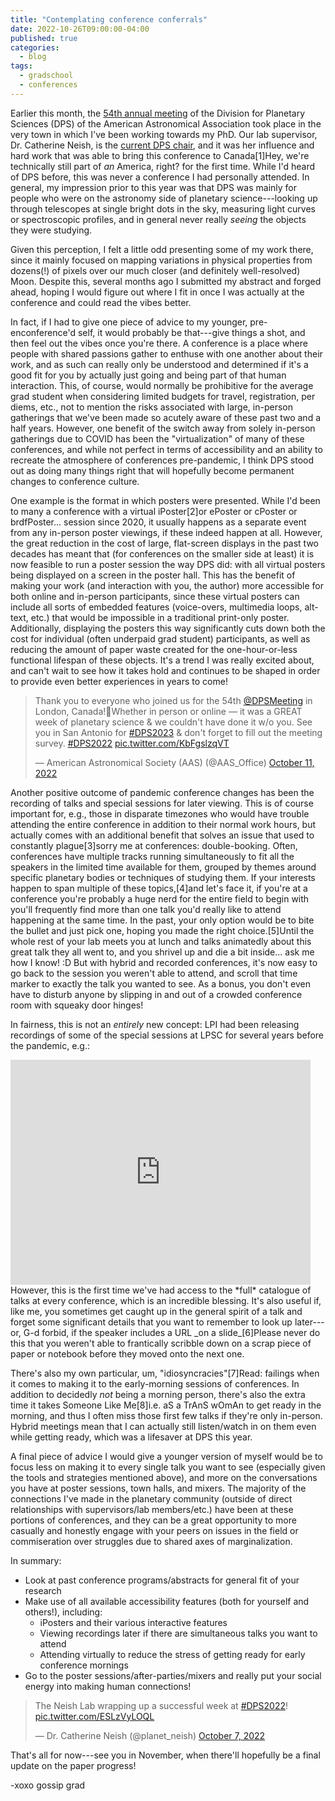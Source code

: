 ```yaml
---
title: "Contemplating conference conferrals"
date: 2022-10-26T09:00:00-04:00
published: true
categories:
  - blog
tags:
  - gradschool
  - conferences
---
```


Earlier this month, the [54th annual meeting](https://aas.org/meetings/dps54) of the Division for Planetary Sciences (DPS) of the American Astronomical Association took place in the very town in which I've been working towards my PhD. Our lab supervisor, Dr. Catherine Neish, is the [current DPS chair](https://dps.aas.org/leadership/officers), and it was her influence and hard work that was able to bring this conference to Canada<span class="ref"><span class="refnum">[1]</span><span class="refbody">Hey, we're technically still part of _an_ America, right?</span></span> for the first time. While I'd heard of DPS before, this was never a conference I had personally attended. In general, my impression prior to this year was that DPS was mainly for people who were on the astronomy side of planetary science---looking up through telescopes at single bright dots in the sky, measuring light curves or spectroscopic profiles, and in general never really _seeing_ the objects they were studying.

Given this perception, I felt a little odd presenting some of my work there, since it mainly focused on mapping variations in physical properties from dozens(!) of pixels over our much closer (and definitely well-resolved) Moon. Despite this, several months ago I submitted my abstract and forged ahead, hoping I would figure out where I fit in once I was actually at the conference and could read the vibes better.

In fact, if I had to give one piece of advice to my younger, pre-enconference'd self, it would probably be that---give things a shot, and then feel out the vibes once you're there. A conference is a place where people with shared passions gather to enthuse with one another about their work, and as such can really only be understood and determined if it's a good fit for you by actually just going and being part of that human interaction. This, of course, would normally be prohibitive for the average grad student when considering limited budgets for travel, registration, per diems, etc., not to mention the risks associated with large, in-person gatherings that we've been made so acutely aware of these past two and a half years. However, one benefit of the switch away from solely in-person gatherings due to COVID has been the "virtualization" of many of these conferences, and while not perfect in terms of accessibility and an ability to recreate the atmosphere of conferences pre-pandemic, I think DPS stood out as doing many things right that will hopefully become permanent changes to conference culture.

One example is the format in which posters were presented. While I'd been to many a conference with a virtual iPoster<span class="ref"><span class="refnum">[2]</span><span class="refbody">or ePoster or cPoster or brdfPoster...</span></span> session since 2020, it usually happens as a separate event from any in-person poster viewings, if these indeed happen at all. However, the great reduction in the cost of large, flat-screen displays in the past two decades has meant that (for conferences on the smaller side at least) it is now feasible to run a poster session the way DPS did: with all virtual posters being displayed on a screen in the poster hall. This has the benefit of making your work (and interaction with you, the author) more accessible for both online and in-person participants, since these virtual posters can include all sorts of embedded features (voice-overs, multimedia loops, alt-text, etc.) that would be impossible in a traditional print-only poster. Additionally, displaying the posters this way significantly cuts down both the cost for individual (often underpaid grad student) participants, as well as reducing the amount of paper waste created for the one-hour-or-less functional lifespan of these objects. It's a trend I was really excited about, and can't wait to see how it takes hold and continues to be shaped in order to provide even better experiences in years to come!

<blockquote class="twitter-tweet"><p lang="en" dir="ltr">Thank you to everyone who joined us for the 54th <a href="https://twitter.com/DPSMeeting?ref_src=twsrc%5Etfw">@DPSMeeting</a> in London, Canada!🍁Whether in person or online — it was a GREAT week of planetary science &amp; we couldn&#39;t have done it w/o you. See you in San Antonio for <a href="https://twitter.com/hashtag/DPS2023?src=hash&amp;ref_src=twsrc%5Etfw">#DPS2023</a> &amp; don&#39;t forget to fill out the meeting survey. <a href="https://twitter.com/hashtag/DPS2022?src=hash&amp;ref_src=twsrc%5Etfw">#DPS2022</a> <a href="https://t.co/KbFgslzqVT">pic.twitter.com/KbFgslzqVT</a></p>&mdash; American Astronomical Society (AAS) (@AAS_Office) <a href="https://twitter.com/AAS_Office/status/1579847687754903552?ref_src=twsrc%5Etfw">October 11, 2022</a></blockquote> <script async src="https://platform.twitter.com/widgets.js" charset="utf-8"></script>

Another positive outcome of pandemic conference changes has been the recording of talks and special sessions for later viewing. This is of course important for, e.g., those in disparate timezones who would have trouble attending the entire conference in addition to their normal work hours, but actually comes with an additional benefit that solves an issue that used to constantly plague<span class="ref"><span class="refnum">[3]</span><span class="refbody">sorry</span></span> me at conferences: double-booking. Often, conferences have multiple tracks running simultaneously to fit all the speakers in the limited time available for them, grouped by themes around specific planetary bodies or techniques of studying them. If your interests happen to span multiple of these topics,<span class="ref"><span class="refnum">[4]</span><span class="refbody">and let's face it, if you're at a conference you're probably a huge nerd for the entire field to begin with</span></span> you'll frequently find more than one talk you'd really like to attend happening at the same time. In the past, your only option would be to bite the bullet and just pick one, hoping you made the right choice.<span class="ref"><span class="refnum">[5]</span><span class="refbody">Until the whole rest of your lab meets you at lunch and talks animatedly about this great talk they all went to, and you shrivel up and die a bit inside... ask me how I know! :D</span></span> But with hybrid and recorded conferences, it's now easy to go back to the session you weren't able to attend, and scroll that time marker to exactly the talk you wanted to see. As a bonus, you don't even have to disturb anyone by slipping in and out of a crowded conference room with squeaky door hinges!

In fairness, this is not an _entirely_ new concept: LPI had been releasing recordings of some of the special sessions at LPSC for several years before the pandemic, e.g.:

<iframe width="480" height="360" src="https://www.youtube.com/embed/ZtoLw0KWzsU" frameborder="0"> </iframe><br>
However, this is the first time we've had access to the *full* catalogue of talks at every conference, which is an incredible blessing. It's also useful if, like me, you sometimes get caught up in the general spirit of a talk and forget some significant details that you want to remember to look up later---or, G-d forbid, if the speaker includes a URL _on a slide_<span class="ref"><span class="refnum">[6]</span><span class="refbody">Please never do this</span></span> that you weren't able to frantically scribble down on a scrap piece of paper or notebook before they moved onto the next one.

There's also my own particular, um, "idiosyncracies"<span class="ref"><span class="refnum">[7]</span><span class="refbody">Read: failings</span></span> when it comes to making it to the early-morning sessions of conferences. In addition to decidedly _not_ being a morning person, there's also the extra time it takes Someone Like Me<span class="ref"><span class="refnum">[8]</span><span class="refbody">i.e. aS a TrAnS wOmAn</span></span> to get ready in the morning, and thus I often miss those first few talks if they're only in-person. Hybrid meetings mean that I can actually still listen/watch in on them even while getting ready, which was a lifesaver at DPS this year.

A final piece of advice I would give a younger version of myself would be to focus less on making it to every single talk you want to see (especially given the tools and strategies mentioned above), and more on the conversations you have at poster sessions, town halls, and mixers. The majority of the connections I've made in the planetary community (outside of direct relationships with supervisors/lab members/etc.) have been at these portions of conferences, and they can be a great opportunity to more casually and honestly engage with your peers on issues in the field or commiseration over struggles due to shared axes of marginalization.

In summary:

* Look at past conference programs/abstracts for general fit of your research
* Make use of all available accessibility features (both for yourself and others!), including:
  * iPosters and their various interactive features
  * Viewing recordings later if there are simultaneous talks you want to attend
  * Attending virtually to reduce the stress of getting ready for early conference mornings
* Go to the poster sessions/after-parties/mixers and really put your social energy into making human connections!

<blockquote class="twitter-tweet"><p lang="en" dir="ltr">The Neish Lab wrapping up a successful week at <a href="https://twitter.com/hashtag/DPS2022?src=hash&amp;ref_src=twsrc%5Etfw">#DPS2022</a>! <a href="https://t.co/ESLzVyLOQL">pic.twitter.com/ESLzVyLOQL</a></p>&mdash; Dr. Catherine Neish (@planet_neish) <a href="https://twitter.com/planet_neish/status/1578406726663127041?ref_src=twsrc%5Etfw">October 7, 2022</a></blockquote> <script async src="https://platform.twitter.com/widgets.js" charset="utf-8"></script>

That's all for now---see you in November, when there'll hopefully be a final update on the paper progress!

-xoxo gossip grad



